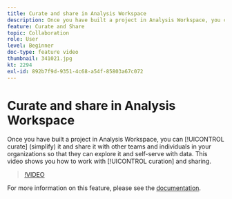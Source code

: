 ```yaml
---
title: Curate and share in Analysis Workspace
description: Once you have built a project in Analysis Workspace, you can curate (simplify) it and share it with other teams and individuals in your organizations so that they can explore it and self-serve with data. This video shows you how to work with curation and sharing.
feature: Curate and Share
topic: Collaboration
role: User
level: Beginner
doc-type: feature video
thumbnail: 341021.jpg
kt: 2294
exl-id: 892b7f9d-9351-4c68-a54f-85803a67c072
---
```

# Curate and share in Analysis Workspace

Once you have built a project in Analysis Workspace, you can [!UICONTROL curate] (simplify) it and share it with other teams and individuals in your organizations so that they can explore it and self-serve with data. This video shows you how to work with [!UICONTROL curation] and sharing.

>[!VIDEO](https://video.tv.adobe.com/v/341021/?quality=12&learn=on)

For more information on this feature, please see the [documentation](https://experienceleague.adobe.com/docs/analytics/analyze/analysis-workspace/curate-share/curate.html?lang=en).
